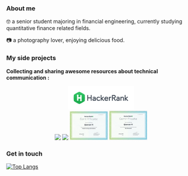  ### About me
 
 🤓 a senior student majoring in financial engineering, currently studying quantitative finance related fields.

 📷 a photography lover, enjoying delicious food.



### My side projects

**Collecting and sharing awesome resources about technical communication :**
<div align=center>
<a href="https://www.hackerrank.com/Qianran YI"><img src="https://github.com/Psingh12354/Java-HackeRank/blob/master/hack.png" width="35%"></img></a>
</div>

<div float=left align=center>
  <img src="https://github.com/blueberrycucumber/Certifications/blob/main/javascript.jpg.png" width="20%" />
  <img src="https://github.com/blueberrycucumber/Certifications/blob/main/sql.jpg.png" width="20%" /> 
  <img src="https://github.com/blueberrycucumber/Certifications/blob/main/problemsolve.jpg.png" width="20%" />
  <img src= https://github.com/blueberrycucumber/Certifications/blob/main/sqla.jpg.png width="20%" />
</div>

 
### Get in touch


[![Top Langs](https://github-readme-stats.vercel.app/api/top-langs/?username=blueberrycucumber&layout=compact)](https://github.com/blueberrycucumber)
